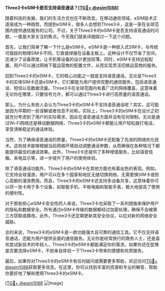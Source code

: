 **Three3卡eSIM卡是否支持语音通话？[[TG💪+ @esim1088](https://t.me/s/esim1088)]**

随着科技的发展，我们的生活方式也在不断改变。在移动通信领域，eSIM技术正逐渐成为一种趋势。而提到eSIM卡，很多人会想到Three3卡，这是一家在全球范围内提供通信服务的公司。不过，关于Three3卡的eSIM卡是否支持语音通话的问题，一直是大家关注的焦点。今天我们就来详细探讨一下这个问题。

首先，让我们简单了解一下什么是eSIM卡。eSIM卡是一种嵌入式SIM卡，与传统可插拔的物理SIM卡不同，它直接焊接在设备主板上。这种设计不仅节省了空间，还减少了设备厚度，让手机等设备的设计更加轻薄。同时，eSIM卡支持远程配置，用户可以通过网络下载运营商的配置文件，从而实现灵活切换运营商的服务。

回到Three3卡的eSIM卡，它的核心功能之一就是支持语音通话。无论是Three3卡的实体SIM卡还是eSIM卡，它们都能为用户提供完整的通信服务，包括语音通话、短信以及数据流量。Three3卡在全球范围内有着广泛的网络覆盖，这意味着无论你在哪里，只要信号允许，都可以通过Three3卡进行高质量的语音通话。

那么，为什么有些人会认为Three3卡的eSIM卡不支持语音通话呢？其实，这可能是因为早期的一些误解或者信息不对称。实际上，Three3卡的eSIM卡在设计之初就充分考虑到了用户的实际需求，因此在语音通话方面并没有任何限制。无论是通过Wi-Fi网络还是移动数据网络，Three3卡的eSIM卡都能让用户轻松拨打电话，享受清晰稳定的通话体验。

当然，为了确保语音通话的质量，Three3卡的eSIM卡还配备了先进的网络优化技术。这些技术能够根据当前网络环境自动调整通话参数，从而确保在各种情况下都能提供最佳的通话效果。此外，Three3卡还提供了多种增值服务，比如语音信箱、来电显示等，进一步提升了用户的使用体验。

除了语音通话功能外，Three3卡的eSIM卡在其他方面也有着出色的表现。例如，它支持全球漫游，用户可以在多个国家和地区无缝切换网络，无需更换SIM卡或担心高额的漫游费用。而且，Three3卡的eSIM卡还支持多设备共享，这意味着你可以将一张卡用于多个设备，如智能手机、平板电脑和智能手表，极大地提高了使用的便利性。

对于那些担心eSIM卡安全性的人来说，Three3卡也采取了一系列措施来保护用户的隐私和数据安全。所有通过eSIM卡传输的数据都经过加密处理，确保不会被第三方窃取或篡改。此外，Three3卡还定期更新其安全协议，以应对新的网络安全威胁。

总的来说，Three3卡的eSIM卡是一款功能强大且可靠的通信工具。它不仅支持语音通话，还能为用户提供全面的通信服务。无论你是经常旅行的商务人士，还是喜欢尝试新技术的年轻人，Three3卡的eSIM卡都能满足你的需求。如果你还在犹豫是否要选择eSIM卡，不妨亲自体验一下Three3卡带来的便捷和优质服务。

最后，如果你对Three3卡的eSIM卡有任何疑问或需要更多帮助，欢迎访问[TG💪+ @esim1088](https://t.me/s/esim1088)获取更多信息。在这里，你可以找到丰富的资源和专业的解答，帮助你更好地了解和使用Three3卡的eSIM卡。

[[TG💪+ @esim1088](https://t.me/s/esim1088) ![Image](https://i.postimg.cc/4NQfJmqS/Snipaste-2025-05-13-00-14-12.png)]